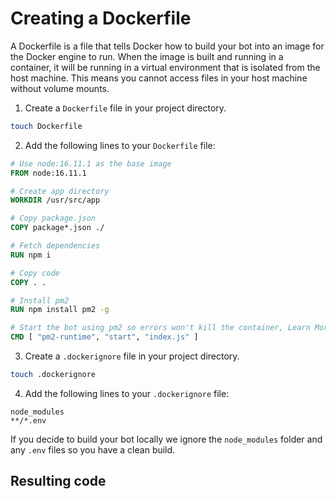 # Creating a Dockerfile

A Dockerfile is a file that tells Docker how to build your bot into an image for the Docker engine to run.
When the image is built and running in a container, it will be running in a virtual environment that is isolated from the host machine.
This means you cannot access files in your host machine without volume mounts.

1. Create a `Dockerfile` file in your project directory.

```bash
touch Dockerfile
```

2. Add the following lines to your `Dockerfile` file:

```dockerfile
# Use node:16.11.1 as the base image
FROM node:16.11.1

# Create app directory
WORKDIR /usr/src/app

# Copy package.json
COPY package*.json ./

# Fetch dependencies
RUN npm i

# Copy code
COPY . .

# Install pm2
RUN npm install pm2 -g

# Start the bot using pm2 so errors won't kill the container, Learn More: https://discordjs.guide/improving-dev-environment/pm2.html#installation
CMD [ "pm2-runtime", "start", "index.js" ]
```

3. Create a `.dockerignore` file in your project directory.

```bash
touch .dockerignore
```

4. Add the following lines to your `.dockerignore` file:

```dockerignore
node_modules
**/*.env
```

If you decide to build your bot locally we ignore the `node_modules` folder and any `.env` files so you have a clean build.

## Resulting code

<ResultingCode />
